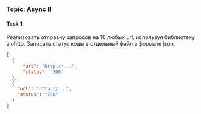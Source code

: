 ### Topic: Async II

#### Task 1
Реализовать отправку запросов на 10 любых url, используя библиотеку aiohttp.
Записать статус коды в отдельный файл в формате json.

```json
[
  {
      "url": "http://...",
      "status": "200"
  },
  {
    "url": "http://...",
    "status": "200"
  }
]
```
